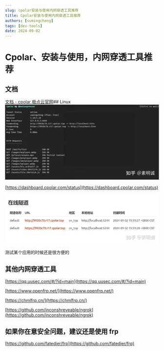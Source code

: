 ```yaml
---
slug: cpolar安装与使用内网穿透工具推荐
title: Cpolar安装与使用内网穿透工具推荐
authors: [sumingcheng]
tags: [dev-tools]
date: 2024-09-02
---
```


# Cpolar、安装与使用，内网穿透工具推荐

## 文档

[文档 - cpolar 极点云官网](https://www.cpolar.com/docs)## Linux  
![da554955143ef192613dfa6663cac2a9](../image/da554955143ef192613dfa6663cac2a9.jpg)

[https://dashboard.cpolar.com/status](https://dashboard.cpolar.com/status)

![82fe33ac0e6c82d56cc579622f40d0c6](../image/82fe33ac0e6c82d56cc579622f40d0c6.jpg)

测试某个应用的时候还是很方便的

## 其他内网穿透工具

[https://qq.uusec.com/#/?id=main](https://qq.uusec.com/#/?id=main)

[https://www.openfrp.net/](https://www.openfrp.net/)

[https://chmlfrp.cn/](https://chmlfrp.cn/)

[https://github.com/inconshreveable/ngrok](https://github.com/inconshreveable/ngrok)

## 如果你在意安全问题，建议还是使用 frp

[https://github.com/fatedier/frp](https://github.com/fatedier/frp)
